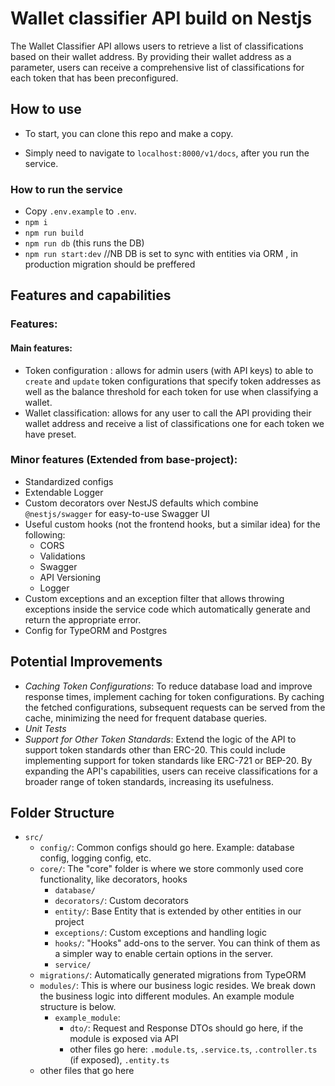 # Wallet classifier API build on Nestjs

The Wallet Classifier API allows users to retrieve a list of classifications based on their wallet address. By providing their wallet address as a parameter, users can receive a comprehensive list of classifications for each token that has been preconfigured.

## How to use

- To start, you can clone this repo and make a copy.

- Simply need to navigate to `localhost:8000/v1/docs`, after you run the service.

### How to run the service

- Copy `.env.example` to `.env`.
- `npm i`
- `npm run build`
- `npm run db` (this runs the DB)
- `npm run start:dev`
//NB DB is set to sync with entities via ORM , in production migration should be preffered
## Features and capabilities

### Features:

#### Main features: 
- Token configuration : allows for admin users (with API keys) to  able to  `create` and `update`  token configurations that specify token addresses as well as the balance threshold for
each token for use when classifying a wallet. 
- Wallet classification: allows for any user to  call the API providing their wallet address and receive a list of classifications one for each token we have preset.

### Minor features (Extended from base-project):
- Standardized configs
- Extendable Logger
- Custom decorators over NestJS defaults which combine `@nestjs/swagger` for easy-to-use Swagger UI
- Useful custom hooks (not the frontend hooks, but a similar idea) for the following:
  - CORS
  - Validations
  - Swagger
  - API Versioning
  - Logger
- Custom exceptions and an exception filter that allows throwing exceptions inside the service code which automatically generate and return the appropriate error.
- Config for TypeORM and Postgres

 ## Potential Improvements
 - *Caching Token Configurations*: To reduce database load and improve response times, implement caching for token configurations. By caching the fetched configurations, subsequent requests can be served from the cache, minimizing the need for frequent database queries.
 - *Unit Tests*
 -  *Support for Other Token Standards*: Extend the logic of the API to support token standards other than ERC-20. This could include implementing support for token standards like ERC-721 or BEP-20. By expanding the API's capabilities, users can receive classifications for a broader range of token standards, increasing its usefulness.



## Folder Structure

- `src/`
  - `config/`: Common configs should go here. Example: database config, logging config, etc.
  - `core/`: The "core" folder is where we store commonly used core functionality, like decorators, hooks
    - `database/`
    - `decorators/`: Custom decorators
    - `entity/`: Base Entity that is extended by other entities in our project
    - `exceptions/`: Custom exceptions and handling logic
    - `hooks/`: "Hooks" add-ons to the server. You can think of them as a simpler way to enable certain options in the server.
    - `service/`
  - `migrations/`: Automatically generated migrations from TypeORM
  - `modules/`: This is where our business logic resides. We break down the business logic into different modules. An example module structure is below.
    - `example_module`:
      - `dto/`: Request and Response DTOs should go here, if the module is exposed via API
      - other files go here: `.module.ts`, `.service.ts`, `.controller.ts` (if exposed), `.entity.ts`
  - other files that go here
